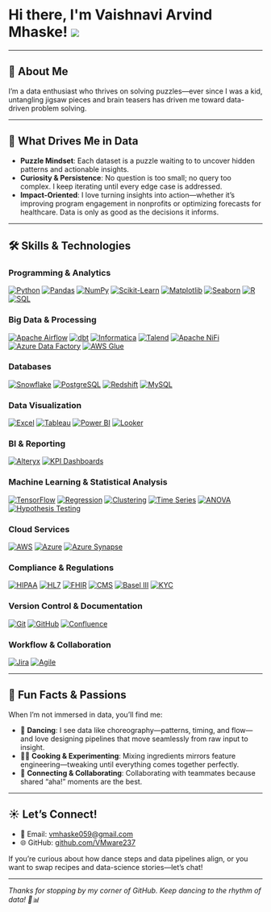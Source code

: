 # Hi there, I'm Vaishnavi Arvind Mhaske! ![](https://user-images.githubusercontent.com/18350557/176309783-0785949b-9127-417c-8b55-ab5a4333674e.gif)

---

## 🌟 About Me

I’m a data enthusiast who thrives on solving puzzles—ever since I was a kid, untangling jigsaw pieces and brain teasers has driven me toward data-driven problem solving. 

---

## 🚀 What Drives Me in Data

- **Puzzle Mindset**: Each dataset is a puzzle waiting to to uncover hidden patterns and actionable insights.  
- **Curiosity & Persistence**: No question is too small; no query too complex. I keep iterating until every edge case is addressed.  
- **Impact-Oriented**: I love turning insights into action—whether it’s improving program engagement in nonprofits or optimizing forecasts for healthcare. Data is only as good as the decisions it informs.

---

## 🛠 Skills & Technologies

### Programming & Analytics  
[![Python](https://img.shields.io/badge/Python-3776AB?style=for-the-badge&logo=python&logoColor=white)](https://www.python.org/) [![Pandas](https://img.shields.io/badge/Pandas-150458?style=for-the-badge&logo=pandas&logoColor=white)](https://pandas.pydata.org/) [![NumPy](https://img.shields.io/badge/NumPy-013243?style=for-the-badge&logo=numpy&logoColor=white)](https://numpy.org/) [![Scikit-Learn](https://img.shields.io/badge/Scikit--Learn-F7931E?style=for-the-badge&logo=scikit-learn&logoColor=white)](https://scikit-learn.org/) [![Matplotlib](https://img.shields.io/badge/Matplotlib-11557C?style=for-the-badge&logo=matplotlib&logoColor=white)](https://matplotlib.org/) [![Seaborn](https://img.shields.io/badge/Seaborn-4B8BBE?style=for-the-badge&logo=seaborn&logoColor=white)](https://seaborn.pydata.org/) [![R](https://img.shields.io/badge/R-276DC3?style=for-the-badge&logo=r&logoColor=white)](https://www.r-project.org/) [![SQL](https://img.shields.io/badge/SQL-003B57?style=for-the-badge&logo=mysql&logoColor=white)](https://www.mysql.com/)

### Big Data & Processing  
[![Apache Airflow](https://img.shields.io/badge/Apache_Airflow-017CEE?style=for-the-badge&logo=apache-airflow&logoColor=white)](https://airflow.apache.org/) [![dbt](https://img.shields.io/badge/dbt-FF694B?style=for-the-badge&logo=dbt&logoColor=white)](https://www.getdbt.com/) [![Informatica](https://img.shields.io/badge/Informatica-FF4500?style=for-the-badge&logo=informatica&logoColor=white)](https://www.informatica.com/) [![Talend](https://img.shields.io/badge/Talend-0072C6?style=for-the-badge&logo=talend&logoColor=white)](https://www.talend.com/) [![Apache NiFi](https://img.shields.io/badge/Apache_NiFi-EE4E34?style=for-the-badge&logo=apache-nifi&logoColor=white)](https://nifi.apache.org/) [![Azure Data Factory](https://img.shields.io/badge/Azure_Data_Factory-0089D6?style=for-the-badge&logo=microsoftazure&logoColor=white)](https://azure.microsoft.com/services/data-factory/) [![AWS Glue](https://img.shields.io/badge/AWS_GLUE-232F3E?style=for-the-badge&logo=amazonaws&logoColor=white)](https://aws.amazon.com/glue/)

### Databases  
[![Snowflake](https://img.shields.io/badge/Snowflake-2D8FCE?style=for-the-badge&logo=snowflake&logoColor=white)](https://www.snowflake.com/) [![PostgreSQL](https://img.shields.io/badge/PostgreSQL-316192?style=for-the-badge&logo=postgresql&logoColor=white)](https://www.postgresql.org/) [![Redshift](https://img.shields.io/badge/Amazon_Redshift-BA0C2F?style=for-the-badge&logo=amazondynamodb&logoColor=white)](https://aws.amazon.com/redshift/) [![MySQL](https://img.shields.io/badge/MySQL-003B57?style=for-the-badge&logo=mysql&logoColor=white)](https://www.mysql.com/)

### Data Visualization  
[![Excel](https://img.shields.io/badge/Excel-217346?style=for-the-badge&logo=microsoft-excel&logoColor=white)](https://www.microsoft.com/excel) [![Tableau](https://img.shields.io/badge/Tableau-4E7AC7?style=for-the-badge&logo=tableau&logoColor=white)](https://www.tableau.com/) [![Power BI](https://img.shields.io/badge/Power_BI-F2C811?style=for-the-badge&logo=microsoft-powerbi&logoColor=white)](https://powerbi.microsoft.com/) [![Looker](https://img.shields.io/badge/Looker-0F83AD?style=for-the-badge&logo=looker&logoColor=white)](https://looker.com/)

### BI & Reporting  
[![Alteryx](https://img.shields.io/badge/Alteryx-1481BA?style=for-the-badge&logo=alteryx&logoColor=white)](https://www.alteryx.com/) [![KPI Dashboards](https://img.shields.io/badge/KPI_Dashboards-FFD700?style=for-the-badge&logo=microsoft-excel&logoColor=white)](https://www.microsoft.com/excel)

### Machine Learning & Statistical Analysis  
[![TensorFlow](https://img.shields.io/badge/TensorFlow-FF6F00?style=for-the-badge&logo=tensorflow&logoColor=white)](https://www.tensorflow.org/) [![Regression](https://img.shields.io/badge/Regression-2C3E50?style=for-the-badge&logo=python&logoColor=white)](https://en.wikipedia.org/wiki/Regression_analysis) [![Clustering](https://img.shields.io/badge/Clustering-8E44AD?style=for-the-badge&logo=scikit-learn&logoColor=white)](https://en.wikipedia.org/wiki/Cluster_analysis) [![Time Series](https://img.shields.io/badge/Time_Series-16A085?style=for-the-badge&logo=scikit-learn&logoColor=white)](https://en.wikipedia.org/wiki/Time_series) [![ANOVA](https://img.shields.io/badge/ANOVA-27AE60?style=for-the-badge&logo=r&logoColor=white)](https://en.wikipedia.org/wiki/Analysis_of_variance) [![Hypothesis Testing](https://img.shields.io/badge/Hypothesis_Testing-2980B9?style=for-the-badge&logo=r&logoColor=white)](https://en.wikipedia.org/wiki/Statistical_hypothesis_testing)

### Cloud Services  
[![AWS](https://img.shields.io/badge/AWS-232F3E?style=for-the-badge&logo=amazonaws&logoColor=white)](https://aws.amazon.com/) [![Azure](https://img.shields.io/badge/Azure-0089D6?style=for-the-badge&logo=microsoftazure&logoColor=white)](https://azure.microsoft.com/) [![Azure Synapse](https://img.shields.io/badge/Azure_Synapse-004578?style=for-the-badge&logo=microsoft-azure-synapse&logoColor=white)](https://azure.microsoft.com/services/synapse-analytics/)

### Compliance & Regulations  
[![HIPAA](https://img.shields.io/badge/HIPAA-565A5C?style=for-the-badge)](https://www.hhs.gov/hipaa/) [![HL7](https://img.shields.io/badge/HL7-005BAC?style=for-the-badge)](https://www.hl7.org/) [![FHIR](https://img.shields.io/badge/FHIR-7C71C3?style=for-the-badge)](https://www.hl7.org/fhir/) [![CMS](https://img.shields.io/badge/CMS-003366?style=for-the-badge)](https://www.cms.gov/) [![Basel III](https://img.shields.io/badge/Basel_III-005A9C?style=for-the-badge)](https://www.bis.org/bcbs/basel3.htm) [![KYC](https://img.shields.io/badge/KYC-FF6F00?style=for-the-badge)](https://www.investopedia.com/terms/k/kyc.asp)

### Version Control & Documentation  
[![Git](https://img.shields.io/badge/Git-F05032?style=for-the-badge&logo=git&logoColor=white)](https://git-scm.com/) [![GitHub](https://img.shields.io/badge/GitHub-181717?style=for-the-badge&logo=github&logoColor=white)](https://github.com/) [![Confluence](https://img.shields.io/badge/Confluence-172B4D?style=for-the-badge&logo=atlassian&logoColor=white)](https://www.atlassian.com/software/confluence)

### Workflow & Collaboration  
[![Jira](https://img.shields.io/badge/Jira-0052CC?style=for-the-badge&logo=jira&logoColor=white)](https://www.atlassian.com/software/jira) [![Agile](https://img.shields.io/badge/Agile-00A1F1?style=for-the-badge&logo=agile&logoColor=white)](https://www.agilealliance.org/)

---

## 🎉 Fun Facts & Passions

When I’m not immersed in data, you’ll find me:

- 💃 **Dancing**: I see data like choreography—patterns, timing, and flow—and love designing pipelines that move seamlessly from raw input to insight.
- 👩‍🍳 **Cooking & Experimenting**: Mixing ingredients mirrors feature engineering—tweaking until everything comes together perfectly.
- 🤝 **Connecting & Collaborating**: Collaborating with teammates because shared “aha!” moments are the best.

---

## ☀️ Let’s Connect!

- 📧 Email: [vmhaske059@gmail.com](mailto:vmhaske059@gmail.com)  
- 🌐 GitHub: [github.com/VMware237](https://github.com/VMware237)  

If you’re curious about how dance steps and data pipelines align, or you want to swap recipes and data-science stories—let’s chat!  

---

*Thanks for stopping by my corner of GitHub. Keep dancing to the rhythm of data! 💃📊*  
